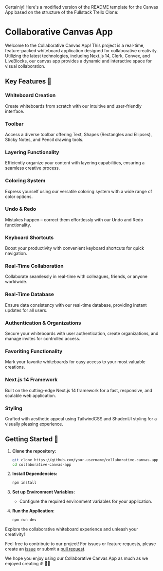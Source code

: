 Certainly! Here's a modified version of the README template for the Canvas App based on the structure of the Fullstack Trello Clone:

# Collaborative Canvas App

Welcome to the Collaborative Canvas App! This project is a real-time, feature-packed whiteboard application designed for collaborative creativity. Utilizing the latest technologies, including Next.js 14, Clerk, Convex, and LiveBlocks, our canvas app provides a dynamic and interactive space for visual collaboration.

## Key Features 🚀

### **Whiteboard Creation**
Create whiteboards from scratch with our intuitive and user-friendly interface.

### **Toolbar**
Access a diverse toolbar offering Text, Shapes (Rectangles and Ellipses), Sticky Notes, and Pencil drawing tools.

### **Layering Functionality**
Efficiently organize your content with layering capabilities, ensuring a seamless creative process.

### **Coloring System**
Express yourself using our versatile coloring system with a wide range of color options.

### **Undo & Redo**
Mistakes happen – correct them effortlessly with our Undo and Redo functionality.

### **Keyboard Shortcuts**
Boost your productivity with convenient keyboard shortcuts for quick navigation.

### **Real-Time Collaboration**
Collaborate seamlessly in real-time with colleagues, friends, or anyone worldwide.

### **Real-Time Database**
Ensure data consistency with our real-time database, providing instant updates for all users.

### **Authentication & Organizations**
Secure your whiteboards with user authentication, create organizations, and manage invites for controlled access.

### **Favoriting Functionality**
Mark your favorite whiteboards for easy access to your most valuable creations.

### **Next.js 14 Framework**
Built on the cutting-edge Next.js 14 framework for a fast, responsive, and scalable web application.

### **Styling**
Crafted with aesthetic appeal using TailwindCSS and ShadcnUI styling for a visually pleasing experience.

## Getting Started 🚀

1. **Clone the repository:**
   ```bash
   git clone https://github.com/your-username/collaborative-canvas-app.git
   cd collaborative-canvas-app
   ```

2. **Install Dependencies:**
   ```bash
   npm install
   ```

3. **Set up Environment Variables:**
   - Configure the required environment variables for your application.

4. **Run the Application:**
   ```bash
   npm run dev
   ```

Explore the collaborative whiteboard experience and unleash your creativity!


Feel free to contribute to our project! For issues or feature requests, please create an [issue](#) or submit a [pull request](#).

We hope you enjoy using our Collaborative Canvas App as much as we enjoyed creating it! 🎨✨
